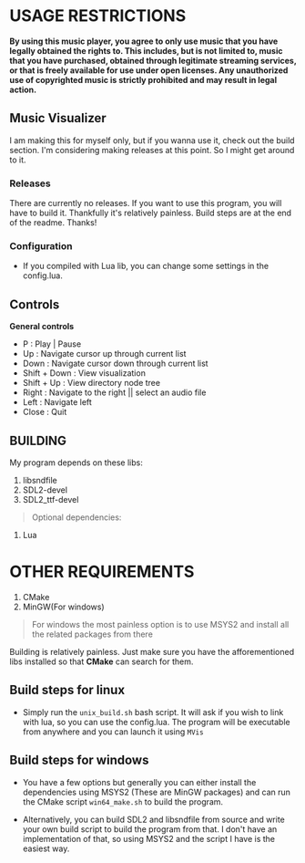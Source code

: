 
# USAGE RESTRICTIONS
 
**By using this music player, you agree to only use music that you have legally obtained the rights to. This includes, but is not limited to, music that you have purchased, obtained through legitimate streaming services, or that is freely available for use under open licenses. Any unauthorized use of copyrighted music is strictly prohibited and may result in legal action.**

## Music Visualizer
I am making this for myself only, but if you wanna use it, check out the build section. I'm considering making releases at this point. So I might get around to it.

### Releases
There are currently no releases. If you want to use this program, you will have to build it. Thankfully it's relatively painless. Build steps are at the end of the readme. Thanks!

### Configuration
- If you compiled with Lua lib, you can change some settings in the config.lua.

## Controls
**General controls**

- P : Play | Pause
- Up : Navigate cursor up through current list
- Down : Navigate cursor down through current list
- Shift + Down : View visualization
- Shift + Up : View directory node tree
- Right : Navigate to the right || select an audio file
- Left : Navigate left
- Close : Quit

## BUILDING
My program depends on these libs:

1. libsndfile
2. SDL2-devel
3. SDL2_ttf-devel

> Optional dependencies:
1. Lua

# OTHER REQUIREMENTS
1. CMake
2. MinGW(For windows)

> For windows the most painless option is to use MSYS2 and install all the related packages from there

Building is relatively painless. Just make sure you have the afforementioned libs installed so that **CMake** can search for them.

## Build steps for linux
- Simply run the ```unix_build.sh``` bash script. It will ask if you wish to link with lua, so you can use the config.lua.
The program will be executable from anywhere and you can launch it using ```MVis```

## Build steps for windows
- You have a few options but generally you can either install the dependencies using MSYS2 (These are MinGW packages) and can run the CMake script ```win64_make.sh``` to build the program.

- Alternatively, you can build SDL2 and libsndfile from source and write your own build script to build the program from that. I don't have an implementation of that, so using MSYS2 and the script I have is the easiest way.








